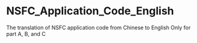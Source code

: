 # NSFC_Application_Code_English
The translation of NSFC application code from Chinese to English
Only for part A, B, and C
